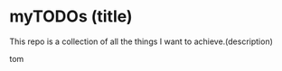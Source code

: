 # myTODOs (title)

This repo is a collection of all the things I want to achieve.(description)

tom
